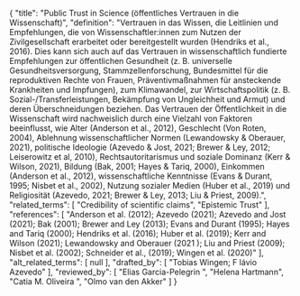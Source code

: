 {
    "title": "Public Trust in Science (öffentliches Vertrauen in die Wissenschaft)",
    "definition": "Vertrauen in das Wissen, die Leitlinien und Empfehlungen, die von Wissenschaftler:innen zum Nutzen der Zivilgesellschaft erarbeitet oder bereitgestellt wurden (Hendriks et al., 2016). Dies kann sich auch auf das Vertrauen in wissenschaftlich fundierte Empfehlungen zur öffentlichen Gesundheit (z. B. universelle Gesundheitsversorgung, Stammzellenforschung, Bundesmittel für die reproduktiven Rechte von Frauen, Präventivmaßnahmen für ansteckende Krankheiten und Impfungen), zum Klimawandel, zur Wirtschaftspolitik (z. B. Sozial-/Transferleistungen, Bekämpfung von Ungleichheit und Armut) und deren Überschneidungen beziehen. Das Vertrauen der Öffentlichkeit in die Wissenschaft wird nachweislich durch eine Vielzahl von Faktoren beeinflusst, wie Alter (Anderson et al., 2012), Geschlecht (Von Roten, 2004), Ablehnung wissenschaftlicher Normen (Lewandowsky & Oberauer, 2021), politische Ideologie (Azevedo & Jost, 2021; Brewer & Ley, 2012; Leiserowitz et al, 2010), Rechtsautoritarismus und soziale Dominanz (Kerr & Wilson, 2021), Bildung (Bak, 2001; Hayes & Tariq, 2000), Einkommen (Anderson et al., 2012), wissenschaftliche Kenntnisse (Evans & Durant, 1995; Nisbet et al., 2002), Nutzung sozialer Medien (Huber et al., 2019) und Religiosität (Azevedo, 2021; Brewer & Ley, 2013; Liu & Priest, 2009).",
    "related_terms": [
        "Credibility of scientific claims",
        "Epistemic Trust"
    ],
    "references": [
        "Anderson et al. (2012); Azevedo (2021); Azevedo and Jost (2021); Bak (2001); Brewer and Ley (2013); Evans and Durant (1995); Hayes and Tariq (2000); Hendriks et al. (2016); Huber et al. (2019); Kerr and Wilson (2021); Lewandowsky and Oberauer (2021 ); Liu and Priest (2009); Nisbet et al. (2002); Schneider et al., (2019); Wingen et al. (2020)"
    ],
    "alt_related_terms": [
        null
    ],
    "drafted_by": [
        "Tobias Wingen; F lávio Azevedo"
    ],
    "reviewed_by": [
        "Elias Garcia-Pelegrin ",
        "Helena Hartmann",
        "Catia M. Oliveira ",
        "Olmo van den Akker"
    ]
}